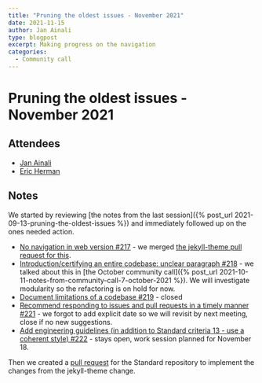 ```yaml
---
title: "Pruning the oldest issues - November 2021"
date: 2021-11-15
author: Jan Ainali
type: blogpost
excerpt: Making progress on the navigation
categories:
  - Community call
---
```


# Pruning the oldest issues - November 2021

## Attendees

* [Jan Ainali](https://publiccode.net/who-we-are/team/jan-ainali.html)
* [Eric Herman](https://publiccode.net/who-we-are/team/eric-herman.html)

## Notes

We started by reviewing [the notes from the last session]({% post_url 2021-09-13-pruning-the-oldest-issues %}) and immediately followed up on the ones needed action.

* [No navigation in web version #217](https://github.com/publiccodenet/standard/issues/217) - we merged [the jekyll-theme pull request for this](https://github.com/publiccodenet/jekyll-theme/pull/74).
* [Introduction/certifying an entire codebase: unclear paragraph #218](https://github.com/publiccodenet/standard/issues/218) - we talked about this in [the October community call]({% post_url 2021-10-11-notes-from-community-call-7-october-2021 %}). We will investigate modularity so the refactoring is on hold for now.
* [Document limitations of a codebase #219](https://github.com/publiccodenet/standard/issues/219) - closed
* [Recommend responding to issues and pull requests in a timely manner #221](https://github.com/publiccodenet/standard/issues/221) - we forgot to add explicit date so we will revisit by next meeting, close if no new suggestions.
* [Add engineering guidelines (in addition to Standard criteria 13 - use a coherent style) #222](https://github.com/publiccodenet/standard/issues/222) - stays open, work session planned for November 18.

Then we created a [pull request](https://github.com/publiccodenet/standard/pull/535) for the Standard repository to implement the changes from the jekyll-theme change.

